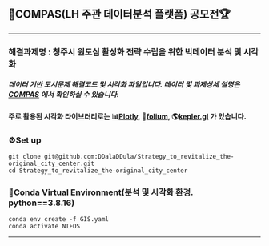 ## 🌃COMPAS(LH 주관 데이터분석 플랫폼) 공모전🏆
---
### 해결과제명 : 청주시 원도심 활성화 전략 수립을 위한 빅데이터 분석 및 시각화
##### 데이터 기반 도시문제 해결코드 및 시각화 파일입니다. 데이터 및 과제상세 설명은 [COMPAS](https://compas.lh.or.kr/subj/past/info?subjNo=SBJ_2309_001) 에서 확인하실 수 있습니다.
#### 주로 활용된 시각화 라이브러리로는 📊[Plotly](https://github.com/plotly/plotly.py), 🌿[folium](https://github.com/python-visualization/folium), 🌎[kepler.gl](https://github.com/keplergl/kepler.gl) 가 있습니다.

### ⚙Set up

    git clone git@github.com:DDalaDDula/Strategy_to_revitalize_the-original_city_center.git
    cd Strategy_to_revitalize_the-original_city_center

### 🐍Conda Virtual Environment(분석 및 시각화 환경. python==3.8.16)

    conda env create -f GIS.yaml
    conda activate NIFOS

---
